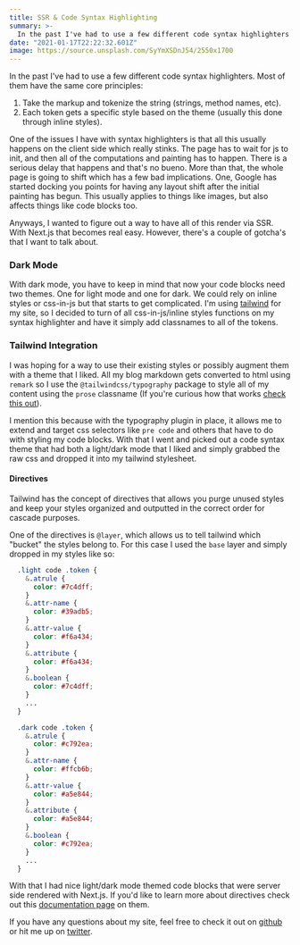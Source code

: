 ```yaml
---
title: SSR & Code Syntax Highlighting
summary: >-
  In the past I've had to use a few different code syntax highlighters. Most of them have the same core principles
date: "2021-01-17T22:22:32.601Z"
image: https://source.unsplash.com/SyYmXSDnJ54/2550x1700
---
```


In the past I've had to use a few different code syntax highlighters. Most of them have the same core principles:

1. Take the markup and tokenize the string (strings, method names, etc).
1. Each token gets a specific style based on the theme (usually this done through inline styles).

One of the issues I have with syntax highlighters is that all this usually happens on the client side which really stinks. The page has to wait for js to init, and then all of the computations and painting has to happen. There is a serious delay that happens and that's no bueno. More than that, the whole page is going to shift which has a few bad implications. One, Google has started docking you points for having any layout shift after the initial painting has begun. This usually applies to things like images, but also affects things like code blocks too.

Anyways, I wanted to figure out a way to have all of this render via SSR. With Next.js that becomes real easy. However, there's a couple of gotcha's that I want to talk about.

### Dark Mode

With dark mode, you have to keep in mind that now your code blocks need two themes. One for light mode and one for dark. We could rely on inline styles or css-in-js but that starts to get complicated. I'm using [tailwind](https://tailwindcss.com/) for my site, so I decided to turn of all css-in-js/inline styles functions on my syntax highlighter and have it simply add classnames to all of the tokens.

### Tailwind Integration

I was hoping for a way to use their existing styles or possibly augment them with a theme that I liked. All my blog markdown gets converted to html using `remark` so I use the `@tailwindcss/typography` package to style all of my content using the `prose` classname (If you're curious how that works [check this out](https://github.com/tailwindlabs/tailwindcss-typography)).

I mention this because with the typography plugin in place, it allows me to extend and target css selectors like `pre code` and others that have to do with styling my code blocks. With that I went and picked out a code syntax theme that had both a light/dark mode that I liked and simply grabbed the raw css and dropped it into my tailwind stylesheet.

#### Directives

Tailwind has the concept of directives that allows you purge unused styles and keep your styles organized and outputted in the correct order for cascade purposes.

One of the directives is `@layer`, which allows us to tell tailwind which "bucket" the styles belong to. For this case I used the `base` layer and simply dropped in my styles like so:

```css
  .light code .token {
    &.atrule {
      color: #7c4dff;
    }
    &.attr-name {
      color: #39adb5;
    }
    &.attr-value {
      color: #f6a434;
    }
    &.attribute {
      color: #f6a434;
    }
    &.boolean {
      color: #7c4dff;
    }
    ...
  }

  .dark code .token {
    &.atrule {
      color: #c792ea;
    }
    &.attr-name {
      color: #ffcb6b;
    }
    &.attr-value {
      color: #a5e844;
    }
    &.attribute {
      color: #a5e844;
    }
    &.boolean {
      color: #c792ea;
    }
    ...
  }
```

With that I had nice light/dark mode themed code blocks that were server side rendered with Next.js. If you'd like to learn more about directives check out this [documentation page](https://tailwindcss.com/docs/functions-and-directives#layer) on them.

If you have any questions about my site, feel free to check it out on [github](https://github.com/jonstuebe/jonstuebe.com) or hit me up on [twitter](https://twitter.com/jonstuebe).
